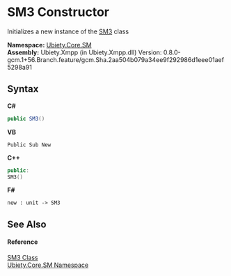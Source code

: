 # SM3 Constructor 
 

Initializes a new instance of the <a href="1ad4f33b-a991-32fb-97ff-c05b1335beaa">SM3</a> class

**Namespace:**&nbsp;<a href="e8bce8a2-5e14-32b6-639e-d75b28f79ce7">Ubiety.Core.SM</a><br />**Assembly:**&nbsp;Ubiety.Xmpp (in Ubiety.Xmpp.dll) Version: 0.8.0-gcm.1+56.Branch.feature/gcm.Sha.2aa504b079a34ee9f292986d1eee01aef5298a91

## Syntax

**C#**<br />
``` C#
public SM3()
```

**VB**<br />
``` VB
Public Sub New
```

**C++**<br />
``` C++
public:
SM3()
```

**F#**<br />
``` F#
new : unit -> SM3
```


## See Also


#### Reference
<a href="1ad4f33b-a991-32fb-97ff-c05b1335beaa">SM3 Class</a><br /><a href="e8bce8a2-5e14-32b6-639e-d75b28f79ce7">Ubiety.Core.SM Namespace</a><br />